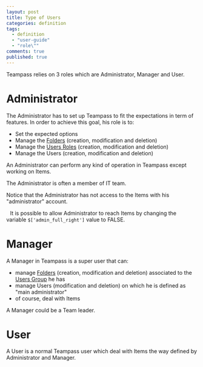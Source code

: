 ```yaml
---
layout: post
title: Type of Users
categories: definition
tags: 
  - definition
  - "user-guide"
  - "role\""
comments: true
published: true
---
```




<div style="message">
Teampass relies on 3 roles which are Administrator, Manager and User.
</div>

# Administrator

The Administrator has to set up Teampass to fit the expectations in term of features.
In order to achieve this goal, his role is to:

* Set the expected options
* Manage the [Folders](./2014-04-20-managing-folders) (creation, modification and deletion)
* Manage the [Users Roles](./2014-04-20-managing-roles) (creation, modification and deletion)
* Manage the Users (creation, modification and deletion)

An Administrator can perform any kind of operation in Teampass except working on Items.

The Administrator is often a member of IT team.

Notice that the Administrator has not access to the Items with his "administrator" account.

<i class="fa fa-bell" style="margin-right:10px;"></i>It is possible to allow Administrator to reach Items by changing the variable `$['admin_full_right']` value to FALSE.

# Manager

A Manager in Teampass is a super user that can:

* manage [Folders](./2014-04-20-managing-folders) (creation, modification and deletion) associated to the [Users Group]() he has
* manage Users (modification and deletion) on which he is defined as "main administrator"
* of course, deal with Items

A Manager could be a Team leader.

# User

A User is a normal Teampass user which deal with Items the way defined by Administrator and Manager.
